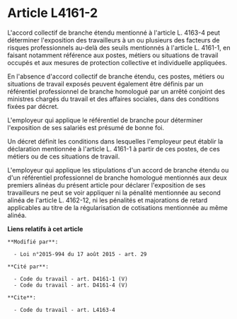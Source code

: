 # Article L4161-2

L'accord collectif de branche étendu mentionné à l'article L. 4163-4 peut déterminer l'exposition des travailleurs à un ou
plusieurs des facteurs de risques professionnels au-delà des seuils mentionnés à  l'article L. 4161-1, en faisant notamment
référence aux postes, métiers ou situations de travail occupés et aux mesures de protection collective et individuelle
appliquées. 

En l'absence d'accord collectif de branche étendu, ces postes, métiers ou situations de travail exposés peuvent également
être définis par un référentiel professionnel de branche homologué par un arrêté conjoint des ministres chargés du travail et
des affaires sociales, dans des conditions fixées par décret. 

L'employeur qui applique le référentiel de branche pour déterminer l'exposition de ses salariés est présumé de bonne foi. 

Un décret définit les conditions dans lesquelles l'employeur peut établir la déclaration mentionnée à l'article L. 4161-1 à
partir de ces postes, de ces métiers ou de ces situations de travail. 

L'employeur qui applique les stipulations d'un accord de branche étendu ou d'un référentiel professionnel de branche
homologué mentionnés aux deux premiers alinéas du présent article pour déclarer l'exposition de ses travailleurs ne peut se
voir appliquer ni la pénalité mentionnée au second alinéa de l'article L. 4162-12, ni les pénalités et majorations de retard
applicables au titre de la régularisation de cotisations mentionnée au même alinéa.

**Liens relatifs à cet article**

	**Modifié par**:

	  - Loi n°2015-994 du 17 août 2015 - art. 29

	**Cité par**:

	  - Code du travail - art. D4161-1 (V)
	  - Code du travail - art. D4161-4 (V)

	**Cite**:

	  - Code du travail - art. L4163-4
